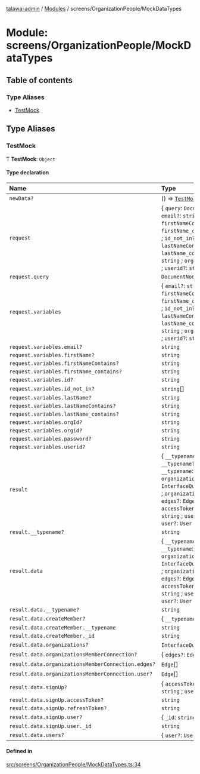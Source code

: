 [talawa-admin](../README.md) / [Modules](../modules.md) / screens/OrganizationPeople/MockDataTypes

# Module: screens/OrganizationPeople/MockDataTypes

## Table of contents

### Type Aliases

- [TestMock](screens_OrganizationPeople_MockDataTypes.md#testmock)

## Type Aliases

### TestMock

Ƭ **TestMock**: `Object`

#### Type declaration

| Name | Type |
| :------ | :------ |
| `newData?` | () =\> [`TestMock`](screens_OrganizationPeople_MockDataTypes.md#testmock)[``"result"``] |
| `request` | \{ `query`: `DocumentNode` ; `variables`: \{ `email?`: `string` ; `firstName?`: `string` ; `firstNameContains?`: `string` ; `firstName_contains?`: `string` ; `id?`: `string` ; `id_not_in?`: `string`[] ; `lastName?`: `string` ; `lastNameContains?`: `string` ; `lastName_contains?`: `string` ; `orgId?`: `string` ; `orgid?`: `string` ; `password?`: `string` ; `userid?`: `string`  \}  \} |
| `request.query` | `DocumentNode` |
| `request.variables` | \{ `email?`: `string` ; `firstName?`: `string` ; `firstNameContains?`: `string` ; `firstName_contains?`: `string` ; `id?`: `string` ; `id_not_in?`: `string`[] ; `lastName?`: `string` ; `lastNameContains?`: `string` ; `lastName_contains?`: `string` ; `orgId?`: `string` ; `orgid?`: `string` ; `password?`: `string` ; `userid?`: `string`  \} |
| `request.variables.email?` | `string` |
| `request.variables.firstName?` | `string` |
| `request.variables.firstNameContains?` | `string` |
| `request.variables.firstName_contains?` | `string` |
| `request.variables.id?` | `string` |
| `request.variables.id_not_in?` | `string`[] |
| `request.variables.lastName?` | `string` |
| `request.variables.lastNameContains?` | `string` |
| `request.variables.lastName_contains?` | `string` |
| `request.variables.orgId?` | `string` |
| `request.variables.orgid?` | `string` |
| `request.variables.password?` | `string` |
| `request.variables.userid?` | `string` |
| `result` | \{ `__typename?`: `string` ; `data`: \{ `__typename?`: `string` ; `createMember?`: \{ `__typename`: `string` ; `_id`: `string`  \} ; `organizations?`: `InterfaceQueryOrganizationsListObject`[] ; `organizationsMemberConnection?`: \{ `edges?`: `Edge`[] ; `user?`: `Edge`[]  \} ; `signUp?`: \{ `accessToken?`: `string` ; `refreshToken?`: `string` ; `user?`: \{ `_id`: `string`  \}  \} ; `users?`: \{ `user?`: `User`  \}[]  \}  \} |
| `result.__typename?` | `string` |
| `result.data` | \{ `__typename?`: `string` ; `createMember?`: \{ `__typename`: `string` ; `_id`: `string`  \} ; `organizations?`: `InterfaceQueryOrganizationsListObject`[] ; `organizationsMemberConnection?`: \{ `edges?`: `Edge`[] ; `user?`: `Edge`[]  \} ; `signUp?`: \{ `accessToken?`: `string` ; `refreshToken?`: `string` ; `user?`: \{ `_id`: `string`  \}  \} ; `users?`: \{ `user?`: `User`  \}[]  \} |
| `result.data.__typename?` | `string` |
| `result.data.createMember?` | \{ `__typename`: `string` ; `_id`: `string`  \} |
| `result.data.createMember.__typename` | `string` |
| `result.data.createMember._id` | `string` |
| `result.data.organizations?` | `InterfaceQueryOrganizationsListObject`[] |
| `result.data.organizationsMemberConnection?` | \{ `edges?`: `Edge`[] ; `user?`: `Edge`[]  \} |
| `result.data.organizationsMemberConnection.edges?` | `Edge`[] |
| `result.data.organizationsMemberConnection.user?` | `Edge`[] |
| `result.data.signUp?` | \{ `accessToken?`: `string` ; `refreshToken?`: `string` ; `user?`: \{ `_id`: `string`  \}  \} |
| `result.data.signUp.accessToken?` | `string` |
| `result.data.signUp.refreshToken?` | `string` |
| `result.data.signUp.user?` | \{ `_id`: `string`  \} |
| `result.data.signUp.user._id` | `string` |
| `result.data.users?` | \{ `user?`: `User`  \}[] |

#### Defined in

[src/screens/OrganizationPeople/MockDataTypes.ts:34](https://github.com/git-init-priyanshu/talawa-admin-clone/blob/d03f5ca/src/screens/OrganizationPeople/MockDataTypes.ts#L34)
